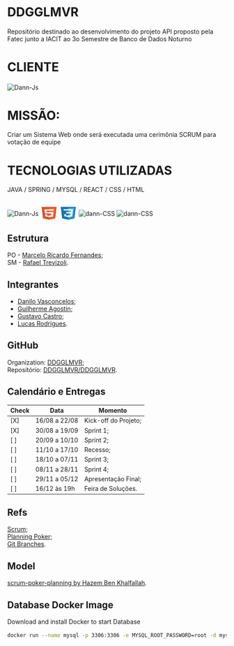 # DDGGLMVR
Repositório destinado ao desenvolvimento do projeto API proposto pela Fatec junto a IACIT ao 3o Semestre de Banco de Dados Noturno

# CLIENTE
 <img align="center" alt="Dann-Js" height="80" width="140" src="https://pqtec.org.br/wpfiles/wp-content/uploads/2020/12/meta-image.jpg">


# MISSÃO:  
Criar um Sistema Web onde será executada uma cerimônia SCRUM para votação de equipe 

# TECNOLOGIAS UTILIZADAS
JAVA / SPRING / MYSQL / REACT / CSS / HTML
<div style="display: inline_block"><br>
  <img align="center" alt="Dann-Js" height="30" width="40" src="https://desenvolvimentoaberto.files.wordpress.com/2016/11/logoazuresql.png">
  <img align="center" alt="dann-HTML" height="30" width="40" src="https://raw.githubusercontent.com/devicons/devicon/master/icons/html5/html5-original.svg">
  <img align="center" alt="dann-CSS" height="30" width="40" src="https://raw.githubusercontent.com/devicons/devicon/master/icons/css3/css3-original.svg">
  <img align="center" alt="dann-CSS" height="30" width="40" src="https://icon-library.com/images/java-icon-png/java-icon-png-8.jpg">
  <img align="center" alt="dann-CSS" height="30" width="40" src="https://upload.wikimedia.org/wikipedia/commons/thumb/a/a7/React-icon.svg/1280px-React-icon.svg.png">
</div>


## Estrutura
PO - [Marcelo Ricardo Fernandes](https://github.com/MarceloRicardoFernandes);  
SM - [Rafael Trevizoli](https://github.com/rtrevizoli).  

## Integrantes
- [Danilo Vasconcelos](https://github.com/dannslima);  
- [Guilherme Agostin](https://github.com/GuilhermeAgostin);  
- [Gustavo Castro](https://github.com/gustavocastrow);  
- [Lucas Rodrigues](https://github.com/LucasMonteiiroo).  

## GitHub
Organization:   [DDGGLMVR](https://github.com/DDGGLMVR/);  
Repositório:    [DDGGLMVR/DDGGLMVR](https://github.com/DDGGLMVR/DDGGLMVR).  

## Calendário e Entregas 
Check | Data          | Momento
----- | ------------- | ---------------------
[X]   | 16/08 a 22/08 | Kick-off do Projeto;
[X]   | 30/08 a 19/09 | Sprint 1;
[ ]   | 20/09 a 10/10 | Sprint 2;
[ ]   | 11/10 a 17/10 | Recesso;
[ ]   | 18/10 a 07/11 | Sprint 3;
[ ]   | 08/11 a 28/11 | Sprint 4;
[ ]   | 29/11 a 05/12 | Apresentação Final;
[ ]   | 16/12 às 19h  | Feira de Soluções.

## Refs
[Scrum](https://www.voitto.com.br/blog/artigo/scrum);  
[Planning Poker](https://www.voitto.com.br/blog/artigov2/planning-poker);  
[Git Branches](https://medium.com/@luizcarvalho/modelo-de-ger%C3%AAncia-de-branchs-de-sucesso-para-git-54955f876c7).  

## Model
[scrum-poker-planning by Hazem Ben Khalfallah](https://github.com/Hazem-Ben-Khalfallah/scrum-poker-planning).

## Database Docker Image
Download and install Docker to start Database
```bash
docker run --name mysql -p 3306:3306 -e MYSQL_ROOT_PASSWORD=root -d mysql:8.0.23
```
